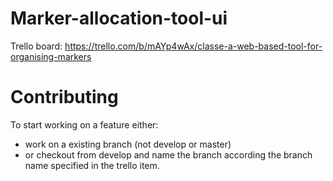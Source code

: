# Marker-allocation-tool-ui

Trello board: https://trello.com/b/mAYp4wAx/classe-a-web-based-tool-for-organising-markers

# Contributing 

To start working on a feature either:

- work on a existing branch (not develop or master)
- or checkout from develop and name the branch according the branch name specified in the trello item.
